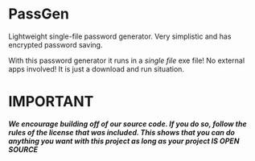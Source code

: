 # PassGen
Lightweight single-file password generator. Very simplistic and has encrypted password saving.

With this password generator it runs in a *single file* exe file! No external apps involved! It is just a download and run situation.
# IMPORTANT
***We encourage building off of our source code. If you do so, follow the rules of the license that was included. This shows that you can do anything you want with this project as long as your project IS OPEN SOURCE***
